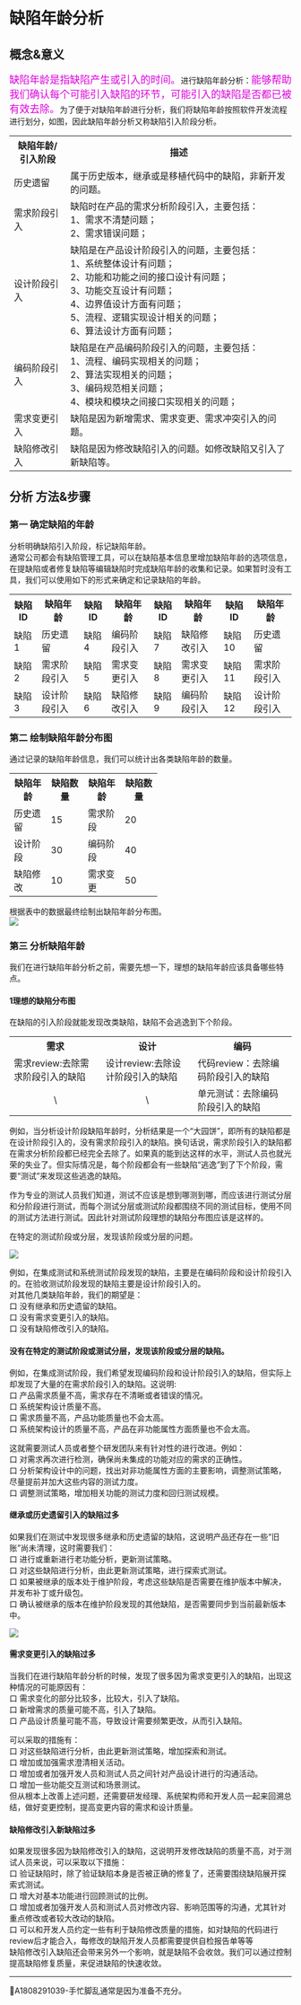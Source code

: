 # 缺陷年龄分析

## 概念&意义

<font color="#dd00dd" size="4" face="方正舒体">缺陷年龄是指缺陷产生或引入的时间。</font>进行缺陷年龄分析：<font color="#dd00dd" size="4" face="方正舒体">能够帮助我们确认每个可能引入缺陷的环节，可能引入的缺陷是否都已被有效去除。</font>为了便于对缺陷年龄进行分析，我们将缺陷年龄按照软件开发流程进行划分，如图，因此缺陷年龄分析又称缺陷引入阶段分析。
<table>
	<tr>
		<th width="20%">缺陷年龄/引入阶段</th>
		<th width="80%">描述</th>
	</tr>
	<tr>
		<td>历史遗留</td>
		<td>属于历史版本，继承或是移植代码中的缺陷，非新开发的问题。</td>
	</tr>
	<tr>
		<td>需求阶段引入</td>
		<td>缺陷时在产品的需求分析阶段引入，主要包括：<br>1、需求不清楚问题；<br>2、需求错误问题；</td>
	</tr>
	<tr>
		<td>设计阶段引入</td>
		<td>缺陷是在产品设计阶段引入的问题，主要包括：<br>1、系统整体设计有问题；<br>2、功能和功能之间的接口设计有问题；<br>3、功能交互设计有问题；<br>4、边界值设计方面有问题；<br>5、流程、逻辑实现设计相关的问题；<br>6、算法设计方面有问题；</td>
	</tr>
	<tr>
		<td>编码阶段引入</td>
		<td>缺陷是在产品编码阶段引入的问题，主要包括：<br>1、流程、编码实现相关的问题；<br>2、算法实现相关的问题；<br>3、编码规范相关问题；<br>4、模块和模块之间接口实现相关的问题；</td>
	</tr>
	<tr>
		<td>需求变更引入</td>
		<td>缺陷是因为新增需求、需求变更、需求冲突引入的问题。</td>
	</tr>
	<tr>
		<td>缺陷修改引入</td>
		<td>缺陷是因为修改缺陷引入的问题。如修改缺陷又引入了新缺陷等。</td>
	</tr>
</table>


## 分析 方法&步骤

### 第一 确定缺陷的年龄

分析明确缺陷引入阶段，标记缺陷年龄。   
通常公司都会有缺陷管理工具，可以在缺陷基本信息里增加缺陷年龄的选项信息，在提缺陷或者修复缺陷等编辑缺陷时完成缺陷年龄的收集和记录。如果暂时没有工具，我们可以使用如下的形式来确定和记录缺陷的年龄。

<table>
	<tr>
		<th>缺陷ID</th>
		<th>缺陷年龄</th>
		<th>缺陷ID</th>
		<th>缺陷年龄</th>
		<th>缺陷ID</th>
		<th>缺陷年龄</th>
		<th>缺陷ID</th>
		<th>缺陷年龄</th>
	</tr>
	<tr>
		<td>缺陷1</td>
		<td>历史遗留</td>
		<td>缺陷4</td>
		<td>编码阶段引入</td>
		<td>缺陷7</td>
		<td>缺陷修改引入</td>
		<td>缺陷10</td>
		<td>历史遗留</td>
	</tr>
	<tr>
		<td>缺陷2</td>
		<td>需求阶段引入</td>
		<td>缺陷5</td>
		<td>需求变更引入</td>
		<td>缺陷8</td>
		<td>需求变更引入</td>
		<td>缺陷11</td>
		<td>需求阶段引入</td>
	</tr>
	<tr>
		<td>缺陷3</td>
		<td>设计阶段引入</td>
		<td>缺陷6</td>
		<td>缺陷修改引入</td>
		<td>缺陷9</td>
		<td>编码阶段引入</td>
		<td>缺陷12</td>
		<td>设计阶段引入</td>
	</tr>
</table>

### 第二 绘制缺陷年龄分布图

通过记录的缺陷年龄信息，我们可以统计出各类缺陷年龄的数量。

<table>
	<tr>
		<th width="50px">缺陷年龄</th>
		<th width="50px">缺陷数量</th>
		<th width="50px">缺陷年龄</th>
		<th width="50px">缺陷数量</th>
	</tr>
	<tr>
		<td>历史遗留</td>
		<td>15</td>
		<td>需求阶段</td>
		<td>20</td>
	</tr>
	<tr>
		<td>设计阶段</td>
		<td>30</td>
		<td>编码阶段</td>
		<td>40</td>
	</tr>
	<tr>
		<td>缺陷修改</td>
		<td>10</td>
		<td>需求变更</td>
		<td>50</td>
	</tr>
</table>

根据表中的数据最终绘制出缺陷年龄分布图。   
![](https://shen89s.github.io/resFiles/r2/缺陷年龄分布图.jpg)

### 第三 分析缺陷年龄

我们在进行缺陷年龄分析之前，需要先想一下，理想的缺陷年龄应该具备哪些特点。

#### 1理想的缺陷分布图

在缺陷的引入阶段就能发现改类缺陷，缺陷不会逃逸到下个阶段。  

[^_^]:
    ![](https://shen89s.github.io/resFiles/r2/引入阶段.jpg)

<table>
	<tr>
		<th>需求</th>
		<th>设计</th>
		<th>编码</th>
	</tr>
	<tr>
		<td>需求review:去除需求阶段引入的缺陷</td>
		<td>设计review:去除设计阶段引入的缺陷</td>
		<td>代码review：去除编码阶段引入的缺陷</td>
	</tr>
	<tr>
		<td align="center">\</td>
		<td align="center">\</td>
		<td align="left">单元测试：去除编码阶段引入的缺陷</td>
	</tr>

</table>

例如，当分析设计阶段缺陷年龄时，分析结果是一个“大园饼”，即所有的缺陷都是在设计阶段引入的，没有需求阶段引入的缺陷。换句话说，需求阶段引入的缺陷都在需求分析阶段都已经完全去除了。如果真的能到达这样的水平，测试人员也就光荣的失业了。但实际情况是，每个阶段都会有一些缺陷“逃逸”到了下个阶段，需要“测试”来发现这些逃逸的缺陷。    

作为专业的测试人员我们知道，测试不应该是想到哪测到哪，而应该进行测试分层和分阶段进行测试，而每个测试分层或测试阶段都围绕不同的测试目标，使用不同的测试方法进行测试。因此针对测试阶段理想的缺陷分布图应该是这样的。   

在特定的测试阶段或分层，发现该阶段或分层的问题。  

![](https://shen89s.github.io/resFiles/r2/发现特定测试分层问题.jpg)

例如，在集成测试和系统测试阶段发现的缺陷，主要是在编码阶段和设计阶段引入的。在验收测试阶段发现的缺陷主要是设计阶段引入的。       
对其他几类缺陷年龄，我们的期望是：   
口  没有继承和历史遗留的缺陷。   
口  没有需求变更引入的缺陷。   
口  没有缺陷修改引入的缺陷。

#### 没有在特定的测试阶段或测试分层，发现该阶段或分层的缺陷。

例如，在集成测试阶段，我们希望发现编码阶段和设计阶段引入的缺陷，但实际上却发现了大量的在需求阶段引入的缺陷。这说明:   
口  产品需求质量不高，需求存在不清晰或者错误的情况。   
口  系统架构设计质量不高。   
口  需求质量不高，产品功能质量也不会太高。   
口  系统架构设计的质量不高，产品在非功能属性方面质量也不会太高。

这就需要测试人员或者整个研发团队来有针对性的进行改进。例如：      
口  对需求再次进行检测，确保尚未集成的功能对应的需求的正确性。   
口  分析架构设计中的问题，找出对非功能属性方面的主要影响，调整测试策略，尽量提前并加大这些内容的测试力度。   
口  调整测试策略，增加相关功能的测试力度和回归测试规模。

#### 继承或历史遗留引入的缺陷过多

如果我们在测试中发现很多继承和历史遗留的缺陷，这说明产品还存在一些“旧账”尚未清理，这时需要我们：      
口  进行或重新进行老功能分析，更新测试策略。   
口  对这些缺陷进行分析，由此更新测试策略，进行探索式测试。   
口  如果被继承的版本处于维护阶段，考虑这些缺陷是否需要在维护版本中解决，并发布补丁或升级包。   
口  确认被继承的版本在维护阶段发现的其他缺陷，是否需要同步到当前最新版本中。

![](https://shen89s.github.io/resFiles/r2/清理旧账.jpg)

#### 需求变更引入的缺陷过多

当我们在进行缺陷年龄分析的时候，发现了很多因为需求变更引入的缺陷，出现这种情况的可能原因有：   
口  需求变化的部分比较多，比较大，引入了缺陷。   
口  新增需求的质量可能不高，引入了缺陷。   
口  产品设计质量可能不高，导致设计需要频繁更改，从而引入缺陷。

可以采取的措施有：   
口  对这些缺陷进行分析，由此更新测试策略，增加探索和测试。   
口  增加或加强需求澄清相关活动。   
口  增加或者加强开发人员和测试人员之间针对产品设计进行的沟通活动。   
口  增加一些功能交互测试和场景测试。   
但从根本上改善上述问题，还需要研发经理、系统架构师和开发人员一起来回溯总结，做好变更控制，提高变更内容的需求和设计质量。

#### 缺陷修改引入新缺陷过多

如果发现很多因为缺陷修改引入的缺陷，这说明开发修改缺陷的质量不高，对于测试人员来说，可以采取以下措施：   
口  验证缺陷时，除了验证缺陷本身是否被正确的修复了，还需要围绕缺陷展开探索式测试。   
口  增大对基本功能进行回顾测试的比例。   
口  增加或者加强开发人员和测试人员对修改内容、影响范围等的沟通，尤其针对重点修改或者较大改动的缺陷。   
口  可以和开发人员约定一些有利于缺陷修改质量的措施，如对缺陷的代码进行review后才能合入，每修改的缺陷开发人员都需要提供自检报告单等等   
缺陷修改引入缺陷还会带来另外一个影响，就是缺陷不会收敛。我们可以通过控制提高缺陷修复质量，来促进缺陷的快速收敛。

* * *
:bell:A1808291039-手忙脚乱通常是因为准备不充分。
